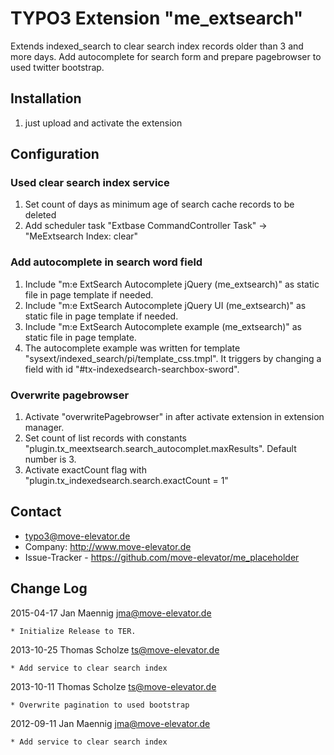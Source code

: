 # TYPO3 Extension "me_extsearch"

Extends indexed_search to clear search index records older than 3 and more days. Add autocomplete for search form and prepare pagebrowser to used twitter bootstrap.

## Installation

1. just upload and activate the extension 

## Configuration

### Used clear search index service

1. Set count of days as minimum age of search cache records to be deleted
2. Add scheduler task "Extbase CommandController Task" -> "MeExtsearch Index: clear"

### Add autocomplete in search word field

1. Include "m:e ExtSearch Autocomplete jQuery (me_extsearch)" as static file in page template if needed.
2. Include "m:e ExtSearch Autocomplete jQuery UI (me_extsearch)" as static file in page template if needed.
3. Include "m:e ExtSearch Autocomplete example (me_extsearch)" as static file in page template.
4. The autocomplete example was written for template "sysext/indexed_search/pi/template_css.tmpl". It triggers by changing a field with id "#tx-indexedsearch-searchbox-sword".

### Overwrite pagebrowser

1. Activate "overwritePagebrowser" in after activate extension in extension manager.
2. Set count of list records with constants "plugin.tx_meextsearch.search_autocomplet.maxResults". Default number is 3.
3. Activate exactCount flag with "plugin.tx_indexedsearch.search.exactCount = 1"

## Contact

* typo3@move-elevator.de
* Company: http://www.move-elevator.de
* Issue-Tracker - https://github.com/move-elevator/me_placeholder

## Change Log

2015-04-17 Jan Maennig <jma@move-elevator.de>

	* Initialize Release to TER.

2013-10-25 Thomas Scholze <ts@move-elevator.de>

	* Add service to clear search index 

2013-10-11 Thomas Scholze <ts@move-elevator.de>

	* Overwrite pagination to used bootstrap

2012-09-11 Jan Maennig <jma@move-elevator.de>

	* Add service to clear search index 